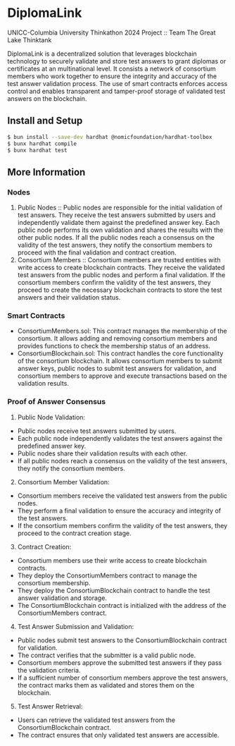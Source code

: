 # DiplomaLink
UNICC-Columbia University Thinkathon 2024 Project :: Team The Great Lake Thinktank

DiplomaLink is a decentralized solution that leverages blockchain technology to securely validate and store test answers to grant diplomas or certificates at an multinational level. It consists a network of consortium members who work together to ensure the integrity and accuracy of the test answer validation process. The use of smart contracts enforces access control and enables transparent and tamper-proof storage of validated test answers on the blockchain.


## Install and Setup

```bash
$ bun install --save-dev hardhat @nomicfoundation/hardhat-toolbox
$ bunx hardhat compile
$ bunx hardhat test
```

## More Information

### Nodes

1. Public Nodes :: Public nodes are responsible for the initial validation of test answers. They receive the test answers submitted by users and independently validate them against the predefined answer key. Each public node performs its own validation and shares the results with the other public nodes. If all the public nodes reach a consensus on the validity of the test answers, they notify the consortium members to proceed with the final validation and contract creation.
2. Consortium Members :: Consortium members are trusted entities with write access to create blockchain contracts. They receive the validated test answers from the public nodes and perform a final validation. If the consortium members confirm the validity of the test answers, they proceed to create the necessary blockchain contracts to store the test answers and their validation status.
 
### Smart Contracts   

- ConsortiumMembers.sol: This contract manages the membership of the consortium. It allows adding and removing consortium members and provides functions to check the membership status of an address.
- ConsortiumBlockchain.sol: This contract handles the core functionality of the consortium blockchain. It allows consortium members to submit answer keys, public nodes to submit test answers for validation, and consortium members to approve and execute transactions based on the validation results.

### Proof of Answer Consensus

1. Public Node Validation:
  - Public nodes receive test answers submitted by users.
  - Each public node independently validates the test answers against the predefined answer key.
  - Public nodes share their validation results with each other.
  - If all public nodes reach a consensus on the validity of the test answers, they notify the consortium members.
2. Consortium Member Validation:
  - Consortium members receive the validated test answers from the public nodes.
  - They perform a final validation to ensure the accuracy and integrity of the test answers.
  - If the consortium members confirm the validity of the test answers, they proceed to the contract creation stage.
3. Contract Creation:
  - Consortium members use their write access to create blockchain contracts.
  - They deploy the ConsortiumMembers contract to manage the consortium membership.
  - They deploy the ConsortiumBlockchain contract to handle the test answer validation and storage.
  - The ConsortiumBlockchain contract is initialized with the address of the ConsortiumMembers contract.
4. Test Answer Submission and Validation:
  - Public nodes submit test answers to the ConsortiumBlockchain contract for validation.
  - The contract verifies that the submitter is a valid public node.
  - Consortium members approve the submitted test answers if they pass the validation criteria.
  - If a sufficient number of consortium members approve the test answers, the contract marks them as validated and stores them on the blockchain.
5. Test Answer Retrieval:
  - Users can retrieve the validated test answers from the ConsortiumBlockchain contract.
  - The contract ensures that only validated test answers are accessible.
